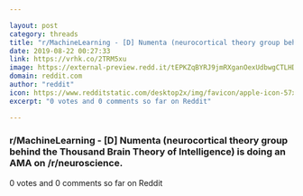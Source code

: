 ```yaml
---

layout: post
category: threads
title: "r/MachineLearning - [D] Numenta (neurocortical theory group behind the Thousand Brain Theory of Intelligence) is doing an AMA on /r/neuroscience."
date: 2019-08-22 00:27:33
link: https://vrhk.co/2TRM5xu
image: https://external-preview.redd.it/tEPKZqBYRJ9jmRXganOexUdbwgCTLHDD6hoGJw97q6I.jpg?auto=webp&s=6182766608223eddf700bd04a1653005e374d3b4
domain: reddit.com
author: "reddit"
icon: https://www.redditstatic.com/desktop2x/img/favicon/apple-icon-57x57.png
excerpt: "0 votes and 0 comments so far on Reddit"

---
```


### r/MachineLearning - [D] Numenta (neurocortical theory group behind the Thousand Brain Theory of Intelligence) is doing an AMA on /r/neuroscience.

0 votes and 0 comments so far on Reddit